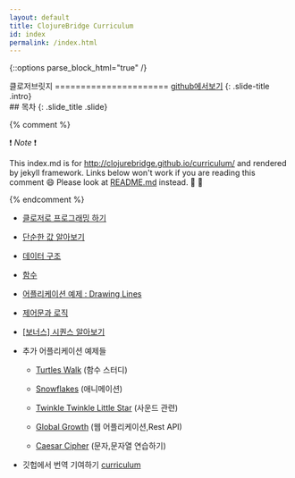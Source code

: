 ```yaml
---
layout: default
title: ClojureBridge Curriculum
id: index
permalink: /index.html
---
```


{::options parse_block_html="true" /}

<section>
클로저브릿지
======================
<a href="https://github.com/ClojureBridgeSeoul/curriculum">github에서보기</a>
{: .slide-title .intro}
</section>

 <section>
## 목차
{: .slide_title .slide}

{% comment %}

:exclamation: _Note_ :exclamation:

This index.md is for http://clojurebridge.github.io/curriculum/
and rendered by jekyll framework.
Links below won't work if you are reading this comment :smile:
Please look at [README.md](README.md) instead. :green_heart: :blue_heart:

{% endcomment %}

* [클로저로 프로그래밍 하기](outline/intro.html)
* [단순한 값 알아보기](outline/simple_values.html)
* [데이터 구조](outline/data_structures.html)
* [함수](outline/functions.html)
* [어플리케이션 예제 : Drawing Lines](https://github.com/ClojureBridgeSeoul/drawing/blob/korean/curriculum/first-program.md)
* [제어문과 로직](outline/flow_control.html)
* [[보너스] 시퀀스 알아보기](outline/sequences.html)

* 추가 어플리케이션 예제들

    - [Turtles Walk](https://github.com/ClojureBridgeSeoul/welcometoclojurebridge/blob/master/outline/TURTLE-SAMPLES.md) (함수 스터디)

    - [Snowflakes](https://github.com/ClojureBridgeSeoul/drawing/blob/korean/curriculum/create-something.md) (애니메이션)

    - [Twinkle Twinkle Little Star](https://github.com/ClojureBridge/tones/blob/master/curriculum/01-piano-chords.md) (사운드 관련)
    - [Global Growth](https://github.com/ClojureBridge/global-growth)  (웹 어플리케이션,Rest API)
    - [Caesar Cipher](http://clojurebridge.github.io/community-docs/docs/exercises/caesar-cipher/)
          (문자,문자열 연습하기)

* 깃헙에서 번역 기여하기 <a href="https://github.com/ClojureBridgeSeoul/curriculum">curriculum</a>
</section>
